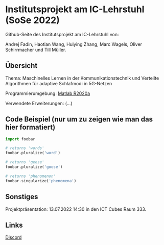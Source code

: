 # Institutsprojekt am IC-Lehrstuhl (SoSe 2022)

Github-Seite des Institutsprojekt am IC-Lehrstuhl von:

Andrej Fadin, Haotian Wang, Huiying Zhang, Marc Wagels, Oliver Schirrmacher und Till Müller.

## Übersicht

Thema: Maschinelles Lernen in der Kommunikationstechnik und Verteilte Algorithmen für adaptive Schlafmodi in 5G-Netzen

Programmierumgebung: [Matlab R2020a](https://de.mathworks.com/products/new_products/release2020a.html)

Verwendete Erweiterungen: (...)

## Code Beispiel (nur um zu zeigen wie man das hier formatiert)

```python
import foobar

# returns 'words'
foobar.pluralize('word')

# returns 'geese'
foobar.pluralize('goose')

# returns 'phenomenon'
foobar.singularize('phenomena')
```

## Sonstiges

Projektpräsentation: 13.07.2022 14:30 in den ICT Cubes Raum 333.

## Links
[Discord](https://discord.gg/pGmE3duK6z)
